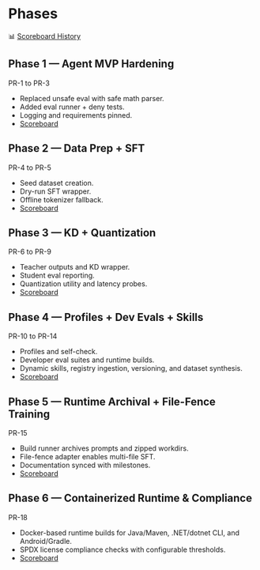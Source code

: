 # Phases

📊 [Scoreboard History](artifacts/scoreboard/history.html)

## Phase 1 — Agent MVP Hardening
PR-1 to PR-3
- Replaced unsafe eval with safe math parser.
- Added eval runner + deny tests.
- Logging and requirements pinned.
- [Scoreboard](artifacts/scoreboard/phase-1.html)

## Phase 2 — Data Prep + SFT
PR-4 to PR-5
- Seed dataset creation.
- Dry-run SFT wrapper.
- Offline tokenizer fallback.
- [Scoreboard](artifacts/scoreboard/phase-2.html)

## Phase 3 — KD + Quantization
PR-6 to PR-9
- Teacher outputs and KD wrapper.
- Student eval reporting.
- Quantization utility and latency probes.
- [Scoreboard](artifacts/scoreboard/phase-3.html)

## Phase 4 — Profiles + Dev Evals + Skills
PR-10 to PR-14
- Profiles and self-check.
- Developer eval suites and runtime builds.
- Dynamic skills, registry ingestion, versioning, and dataset synthesis.
- [Scoreboard](artifacts/scoreboard/phase-4.html)

## Phase 5 — Runtime Archival + File-Fence Training
PR-15
- Build runner archives prompts and zipped workdirs.
- File-fence adapter enables multi-file SFT.
- Documentation synced with milestones.
- [Scoreboard](artifacts/scoreboard/phase-5.html)

## Phase 6 — Containerized Runtime & Compliance
PR-18
- Docker-based runtime builds for Java/Maven, .NET/dotnet CLI, and Android/Gradle.
- SPDX license compliance checks with configurable thresholds.
- [Scoreboard](artifacts/scoreboard/phase-6.html)
